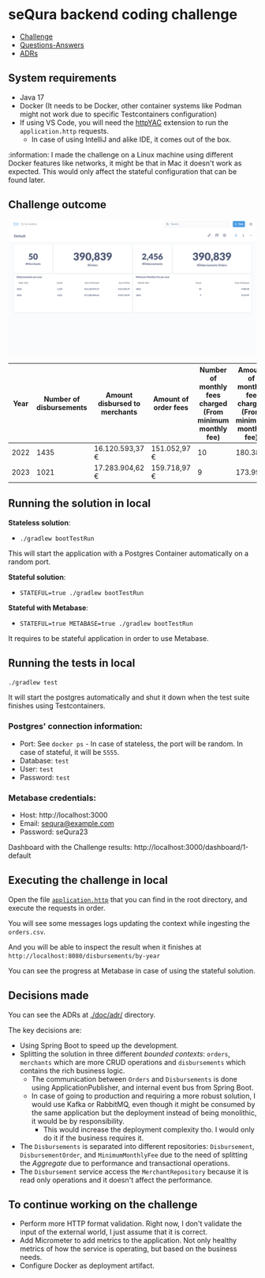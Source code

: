 # seQura backend coding challenge

- [Challenge](./CHALLENGE.md)
- [Questions-Answers](./Questions-Answers.md)
- [ADRs](./doc/adr/)

## System requirements

- Java 17
- Docker (It needs to be Docker, other container systems like Podman might not work due to specific Testcontainers
  configuration)
- If using VS Code, you will need the [httpYAC](https://marketplace.visualstudio.com/items?itemName=anweber.vscode-httpyac) extension to run the `application.http` requests.
  - In case of using IntelliJ and alike IDE, it comes out of the box.

:information: I made the challenge on a Linux machine using different Docker features like networks, it might be that in Mac it doesn't work as expected.
This would only affect the stateful configuration that can be found later.

## Challenge outcome

![Challenge output](./doc/challenge-output.png)

| Year | 	Number of disbursements | 	Amount disbursed to merchants | 	Amount of order fees 	 | Number of monthly fees charged (From minimum monthly fee) | 	Amount of monthly fee charged (From minimum monthly fee) |
|------|--------------------------|--------------------------------|-------------------------|-----------------------------------------------------------|-----------------------------------------------------------|
| 2022 | 	1435                    | 	16.120.593,37 €               | 	151.052,97 €           | 	10 	                                                     | 180.38 €                                                  |
| 2023 | 	1021                    | 	17.283.904,62 €               | 	159.718,97 €           | 	9 	                                                      | 173.99 €                                                  |

## Running the solution in local

**Stateless solution**:

- `./gradlew bootTestRun`

This will start the application with a Postgres Container automatically on a random port.

**Stateful solution**:

- `STATEFUL=true ./gradlew bootTestRun`

**Stateful with Metabase**:

- `STATEFUL=true METABASE=true ./gradlew bootTestRun`

It requires to be stateful application in order to use Metabase.

## Running the tests in local

`./gradlew test`

It will start the postgres automatically and shut it down when the test suite finishes using Testcontainers.

### Postgres' connection information:

- Port: See `docker ps` - In case of stateless, the port will be random. In case of stateful, it will be `5555`.
- Database: `test`
- User: `test`
- Password: `test`

### Metabase credentials:

- Host: http://localhost:3000
- Email: sequra@example.com
- Password: seQura23

Dashboard with the Challenge results: http://localhost:3000/dashboard/1-default

## Executing the challenge in local

Open the file [`application.http`](application.http) that you can find in the root directory,
and execute the requests in order.

You will see some messages logs updating the context while ingesting the `orders.csv`.

And you will be able to inspect the result when it finishes at `http://localhost:8080/disbursements/by-year`

You can see the progress at Metabase in case of using the stateful solution.

## Decisions made

You can see the ADRs at [./doc/adr/](./doc/adr/) directory.

The key decisions are:

- Using Spring Boot to speed up the development.
- Splitting the solution in three different _bounded contexts_: `orders`, `merchants` which are more CRUD operations and `disbursements` which contains the rich business logic.
  - The communication between `Orders` and `Disbursements` is done using ApplicationPublisher, and internal event bus from Spring Boot.
  - In case of going to production and requiring a more robust solution, I would use Kafka or RabbitMQ, even though it might be consumed by the same application but the deployment instead of being monolithic, it would be by responsibility.
    - This would increase the deployment complexity tho. I would only do it if the business requires it.
- The `Disbursements` is separated into different repositories: `Disbursement`, `DisbursementOrder`, and `MinimumMonthlyFee` due to the need of splitting the _Aggregate_ due to performance and transactional operations.
- The `Disbursement` service access the `MerchantRepository` because it is read only operations and it doesn't affect the performance.

## To continue working on the challenge

- Perform more HTTP format validation. Right now, I don't validate the input of the external world, I just assume that it is correct.
- Add Micrometer to add metrics to the application. Not only healthy metrics of how the  service is operating, but based on the business needs.
- Configure Docker as deployment artifact.